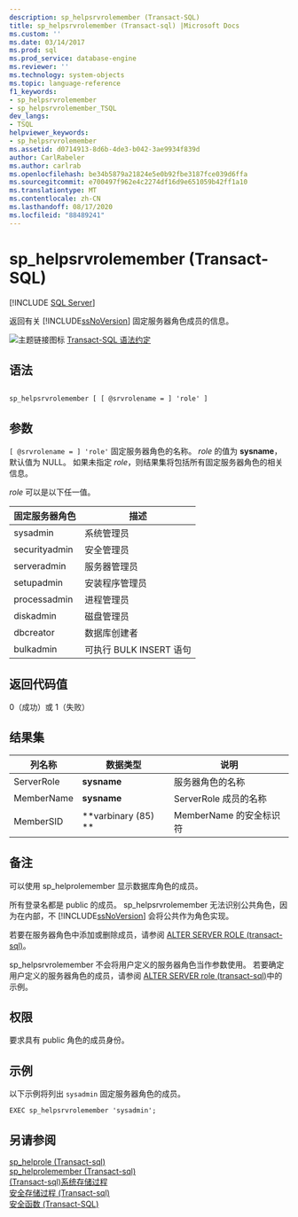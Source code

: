 ```yaml
---
description: sp_helpsrvrolemember (Transact-SQL)
title: sp_helpsrvrolemember (Transact-sql) |Microsoft Docs
ms.custom: ''
ms.date: 03/14/2017
ms.prod: sql
ms.prod_service: database-engine
ms.reviewer: ''
ms.technology: system-objects
ms.topic: language-reference
f1_keywords:
- sp_helpsrvrolemember
- sp_helpsrvrolemember_TSQL
dev_langs:
- TSQL
helpviewer_keywords:
- sp_helpsrvrolemember
ms.assetid: d0714913-8d6b-4de3-b042-3ae9934f839d
author: CarlRabeler
ms.author: carlrab
ms.openlocfilehash: be34b5879a21824e5e0b92fbe3187fce039d6ffa
ms.sourcegitcommit: e700497f962e4c2274df16d9e651059b42ff1a10
ms.translationtype: MT
ms.contentlocale: zh-CN
ms.lasthandoff: 08/17/2020
ms.locfileid: "88489241"
---
```

# <a name="sp_helpsrvrolemember-transact-sql"></a>sp_helpsrvrolemember (Transact-SQL)
[!INCLUDE [SQL Server](../../includes/applies-to-version/sqlserver.md)]

  返回有关 [!INCLUDE[ssNoVersion](../../includes/ssnoversion-md.md)] 固定服务器角色成员的信息。  
  
 ![主题链接图标](../../database-engine/configure-windows/media/topic-link.gif "“主题链接”图标") [Transact-SQL 语法约定](../../t-sql/language-elements/transact-sql-syntax-conventions-transact-sql.md)  
  
## <a name="syntax"></a>语法  
  
```  
  
sp_helpsrvrolemember [ [ @srvrolename = ] 'role' ]  
```  
  
## <a name="arguments"></a>参数  
`[ @srvrolename = ] 'role'` 固定服务器角色的名称。 *role* 的值为 **sysname**，默认值为 NULL。 如果未指定 *role*，则结果集将包括所有固定服务器角色的相关信息。  
  
 *role* 可以是以下任一值。  
  
|固定服务器角色|描述|  
|-----------------------|-----------------|  
|sysadmin|系统管理员|  
|securityadmin|安全管理员|  
|serveradmin|服务器管理员|  
|setupadmin|安装程序管理员|  
|processadmin|进程管理员|  
|diskadmin|磁盘管理员|  
|dbcreator|数据库创建者|  
|bulkadmin|可执行 BULK INSERT 语句|  
  
## <a name="return-code-values"></a>返回代码值  
 0（成功）或 1（失败）  
  
## <a name="result-sets"></a>结果集  
  
|列名称|数据类型|说明|  
|-----------------|---------------|-----------------|  
|ServerRole|**sysname**|服务器角色的名称|  
|MemberName|**sysname**|ServerRole 成员的名称|  
|MemberSID|**varbinary (85) **|MemberName 的安全标识符|  
  
## <a name="remarks"></a>备注  
 可以使用 sp_helprolemember 显示数据库角色的成员。  
  
 所有登录名都是 public 的成员。 sp_helpsrvrolemember 无法识别公共角色，因为在内部，不 [!INCLUDE[ssNoVersion](../../includes/ssnoversion-md.md)] 会将公共作为角色实现。  
  
 若要在服务器角色中添加或删除成员，请参阅 [ALTER SERVER ROLE &#40;transact-sql&#41;](../../t-sql/statements/alter-server-role-transact-sql.md)。  
  
 sp_helpsrvrolemember 不会将用户定义的服务器角色当作参数使用。 若要确定用户定义的服务器角色的成员，请参阅 [ALTER SERVER role &#40;transact-sql&#41;](../../t-sql/statements/alter-server-role-transact-sql.md)中的示例。  
  
## <a name="permissions"></a>权限  
 要求具有 public 角色的成员身份。  
  
## <a name="examples"></a>示例  
 以下示例将列出 `sysadmin` 固定服务器角色的成员。  
  
```  
EXEC sp_helpsrvrolemember 'sysadmin';  
```  
  
## <a name="see-also"></a>另请参阅  
 [sp_helprole &#40;Transact-sql&#41;](../../relational-databases/system-stored-procedures/sp-helprole-transact-sql.md)   
 [sp_helprolemember &#40;Transact-sql&#41;](../../relational-databases/system-stored-procedures/sp-helprolemember-transact-sql.md)   
 [&#40;Transact-sql&#41;系统存储过程 ](../../relational-databases/system-stored-procedures/system-stored-procedures-transact-sql.md)   
 [安全存储过程 &#40;Transact-sql&#41;](../../relational-databases/system-stored-procedures/security-stored-procedures-transact-sql.md)   
 [安全函数 (Transact-SQL)](../../t-sql/functions/security-functions-transact-sql.md)  
  
  
